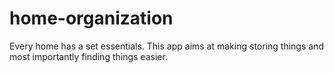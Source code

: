# home-organization
Every home has a set essentials. This app aims at making storing things and most importantly finding things easier. 
